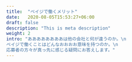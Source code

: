 ```yaml
---
title:  "ベイジで働くメリット"
date:   2020-08-05T15:53:27+06:00
draft: false
description: "This is meta description"
weight: 2
intro: "ああああああああは他の会社と何が違うのか。\n
ベイジで働くことはどんなおおおお意味を持つのか。\n
応募者の方々が真っ先に感じる疑問にお答えします。"
---
```

